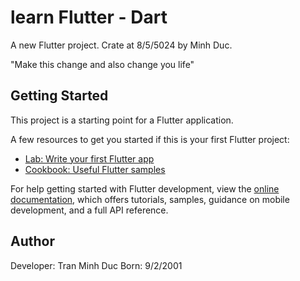 # learn Flutter - Dart

A new Flutter project. Crate at 8/5/5024 by Minh Duc.

"Make this change and also change you life"

## Getting Started

This project is a starting point for a Flutter application.

A few resources to get you started if this is your first Flutter project:

- [Lab: Write your first Flutter app](https://docs.flutter.dev/get-started/codelab)
- [Cookbook: Useful Flutter samples](https://docs.flutter.dev/cookbook)

For help getting started with Flutter development, view the
[online documentation](https://docs.flutter.dev/), which offers tutorials,
samples, guidance on mobile development, and a full API reference.


## Author

Developer: Tran Minh Duc
Born: 9/2/2001
